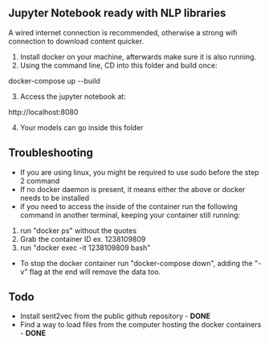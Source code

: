 ## Jupyter Notebook ready with NLP libraries

A wired internet connection is recommended, otherwise a strong wifi connection to download content quicker.

1. Install docker on your machine, afterwards make sure it is also running.
2. Using the command line, CD into this folder and build once:

docker-compose up --build

3. Access the jupyter notebook at:

http://localhost:8080

4. Your models can go inside this folder

## Troubleshooting

- If you are using linux, you might be required to use sudo before the step 2 command
- If no docker daemon is present, it means either the above or docker needs to be installed
- if you need to access the inside of the container run the following command in another terminal, keeping your container still running:

1) run "docker ps" without the quotes
2) Grab the container ID ex. 1238109809
3) run "docker exec -it 1238109809 bash" 

- To stop the docker container run "docker-compose down", adding the "-v" flag at the end will remove the data too.

## Todo

- Install sent2vec from the public github repository - **DONE**
- Find a way to load files from the computer hosting the docker containers - **DONE**
